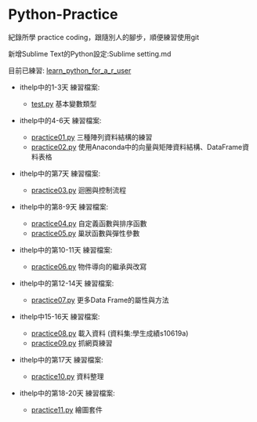 ﻿# Python-Practice
紀錄所學 practice coding，跟隨別人的腳步，順便練習使用git

新增Sublime Text的Python設定:Sublime setting.md

目前已練習:
[learn_python_for_a_r_user](https://github.com/yaojenkuo/learn_python_for_a_r_user)

+ ithelp中的1-3天 練習檔案:
	+ [test.py](https://github.com/issa1106/Python-Practice/blob/master/test.py) 基本變數類型

+ ithelp中的4-6天 練習檔案:
	+ [practice01.py](https://github.com/issa1106/Python-Practice/blob/master/practice01.py) 三種陣列資料結構的練習
	+ [practice02.py](https://github.com/issa1106/Python-Practice/blob/master/practice02.py) 使用Anaconda中的向量與矩陣資料結構、DataFrame資料表格

+ ithelp中的第7天 練習檔案:
	+ [practice03.py](https://github.com/issa1106/Python-Practice/blob/master/practice03.py) 迴圈與控制流程

+ ithelp中的第8-9天 練習檔案:
	+ [practice04.py](https://github.com/issa1106/Python-Practice/blob/master/practice04.py) 自定義函數與排序函數
	+ [practice05.py](https://github.com/issa1106/Python-Practice/blob/master/practice05.py) 巢狀函數與彈性參數

+ ithelp中的第10-11天 練習檔案:
	+ [practice06.py](https://github.com/issa1106/Python-Practice/blob/master/practice06.py) 物件導向的繼承與改寫

+ ithelp中的第12-14天 練習檔案:
	+ [practice07.py](https://github.com/issa1106/Python-Practice/blob/master/practice07.py) 更多Data Frame的屬性與方法

+ ithelp中15-16天 練習檔案:
	+ [practice08.py](https://github.com/issa1106/Python-Practice/blob/master/practice08.py) 載入資料 (資料集:學生成績s10619a)
	+ [practice09.py](https://github.com/issa1106/Python-Practice/blob/master/practice09.py) 抓網頁練習

+ ithelp中的第17天 練習檔案:
	+ [practice10.py](https://github.com/issa1106/Python-Practice/blob/master/practice10.py) 資料整理

+ ithelp中的第18-20天 練習檔案:
	+ [practice11.py](https://github.com/issa1106/Python-Practice/blob/master/practice11.py) 繪圖套件


